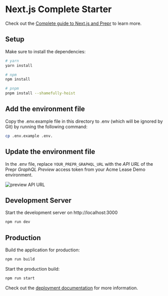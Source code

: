 # Next.js Complete Starter

Check out the [Complete guide to Next.js and Prepr](https://docs.prepr.io/connecting-front-end-apps/next-complete-guide) to learn more.

## Setup

Make sure to install the dependencies:

```bash
# yarn
yarn install

# npm
npm install

# pnpm
pnpm install --shamefully-hoist
```

## Add the environment file

Copy the .env.example file in this directory to .env (which will be ignored by Git) by running the following command:

```bash
cp .env.example .env.
```

## Update the environment file
In the .env file, replace `YOUR_PREPR_GRAPHQL_URL` with the *API URL* of the Prepr *GraphQL Preview* access token from your Acme Lease Demo environment.

![preview API URL](https://assets-site.prepr.io//35k5a4g45wuy-preview-access-token.png)


## Development Server

Start the development server on http://localhost:3000

```bash
npm run dev
```

## Production

Build the application for production:

```bash
npm run build
```

Start the production build:

```bash
npm run start
```

Check out the [deployment documentation](https://nextjs.org/docs/app/building-your-application/deploying) for more
information.
